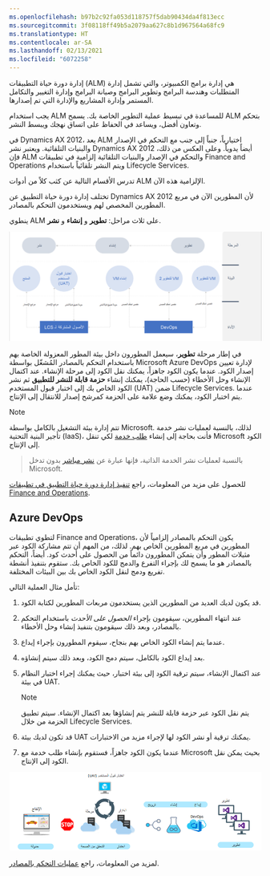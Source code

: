 ```yaml
---
ms.openlocfilehash: b97b2c92fa053d118757f5dab90434da4f813ecc
ms.sourcegitcommit: 3f08118ff49b5a2079aa627c8b1d967564a68fc9
ms.translationtype: HT
ms.contentlocale: ar-SA
ms.lasthandoff: 02/13/2021
ms.locfileid: "6072258"
---
```

إدارة دورة حياة التطبيقات (ALM) هي إدارة برامج الكمبيوتر، والتي تشمل إدارة المتطلبات وهندسة البرامج وتطوير البرامج وصيانة البرامج وإدارة التغيير والتكامل المستمر وإدارة المشاريع والإدارة التي تم إصدارها.

يجب استخدام ALM للمساعدة في تبسيط عملية التطوير الخاصة بك. يسمح ALM بتحكم وتعاون أفضل، ويساعد في الحفاظ على اتساق نهجك ويبسط النشر. 

في Dynamics AX 2012، يعد ALM اختيارياً، جنباً إلى جنب مع التحكم في الإصدار والبنيات التلقائية. ويعتبر نشر Dynamics AX 2012 أيضاً يدوياً. وعلى العكس من ذلك، فإن ALM والتحكم في الإصدار والبنيات التلقائية إلزامية في تطبيقات Finance and Operations ويتم النشر تلقائياً باستخدام Lifecycle Services.

تدرس الأقسام التالية عن كثب كلاً من أدوات ALM الإلزامية هذه الآن. 

تختلف إدارة دورة حياة التطبيق عن Dynamics AX 2012 لأن المطورين الآن في مربع المطورين المخصص لهم ويستخدمون التحكم بالمصادر. 

ينطوي ALM على ثلاث مراحل: **تطوير** و **إنشاء** و **نشر**. 

[![المراحل الثلاث لإدارة دورة حياة التطبيق والأدوات المتضمنة.](../media/application-lifecycle-manage-c.png)](../media/application-lifecycle-manage-c.png#lightbox)

في إطار مرحلة **تطوير**، سيعمل المطورون داخل بيئة المطور المعزولة الخاصة بهم باستخدام التحكم بالمصادر المُشغّل بواسطة Microsoft Azure DevOps لإدارة تعيين إصدار الكود. عندما يكون الكود جاهزاً، يمكنك نقل الكود إلى مرحلة الإنشاء. عند اكتمال الإنشاء وحل الأخطاء (حسب الحاجة)، يمكنك إنشاء **حزمة قابلة للنشر للتطبيق** ثم نشر الكود الخاص بك إلى اختبار قبول المستخدم (UAT) ضمن Lifecycle Services. عندما يتم اختبار الكود، يمكنك وضع علامة على الحزمة كمرشح إصدار للانتقال إلى الإنتاج. 

> [!NOTE]
> تتم إدارة بيئة التشغيل بالكامل بواسطة Microsoft. لذلك، بالنسبة لعمليات نشر خدمة تأجير البنية التحتية (IaaS)، فأنت بحاجة إلى إنشاء [طلب خدمة](https://docs.microsoft.com/dynamics365/fin-ops-core/dev-itpro/lifecycle-services/submit-request-dynamics-service-engineering-team/?azure-portal=true) لكي تنقل Microsoft الكود إلى الإنتاج. 

> بالنسبة لعمليات نشر الخدمة الذاتية، فإنها عبارة عن [نشر مباشر](https://docs.microsoft.com/dynamics365/fin-ops-core/dev-itpro/deployment/updateenvironment-newinfrastructure/?azure-portal=true) بدون تدخل Microsoft. 
 
للحصول على مزيد من المعلومات، راجع [تنفيذ إدارة دورة حياة التطبيق في تطبيقات Finance and Operations](https://docs.microsoft.com/learn/modules/application-lifecycle-finance-operations/?azure-portal=true).  
 

## <a name="azure-devops"></a>Azure DevOps
لتطوي تطبيقات Finance and Operations، يكون التحكم بالمصادر إلزامياً لأن المطورين في مربع المطورين الخاص بهم. لذلك، من المهم أن تتم مشاركة الكود عبر مثيلات المطور وأن يتمكن المطورون دائماً من الحصول على أحدث كود. أيضاً، التحكم بالمصادر هو ما يسمح لك بإجراء التفرع والدمج للكود الخاص بك. ستقوم بتنفيذ أنشطة تفريع ودمج لنقل الكود الخاص بك بين البيئات المختلفة. 

تأمل مثال العملية التالي: 

1.  قد يكون لديك العديد من المطورين الذين يستخدمون مربعات المطورين لكتابة الكود. 
2.  عند انتهاء المطورين، سيقومون بإجراء *الحصول على الأحدث* باستخدام التحكم بالمصادر، وبعد ذلك سيقومون بتنفيذ إنشاء وحل الأخطاء. 
3.  عندما يتم إنشاء الكود الخاص بهم بنجاح، سيقوم المطورون بإجراء إيداع. 
4.  بعد إيداع الكود بالكامل، سيتم دمج الكود، وبعد ذلك سيتم إنشاؤه. 
5.  عند اكتمال الإنشاء، سيتم ترقية الكود إلى بيئة اختبار، حيث يمكنك إجراء اختبار النظام في بيئة UAT. 

    > [!NOTE]
    > يتم نقل الكود عبر حزمة قابلة للنشر يتم إنشاؤها بعد اكتمال الإنشاء. سيتم تطبيق الحزمة من خلال Lifecycle Services. 
6.  قد تكون لديك بيئة UAT يمكنك ترقية أو نشر الكود لها لإجراء مزيد من الاختبارات. 
7.  عندما يكون الكود جاهزاً، فستقوم بإنشاء طلب خدمة مع Microsoft بحيث يمكن نقل الكود إلى الإنتاج.

![صورة توضح مثال العملية من التطوير إلى الإنتاج.](../media/application-lifecycle-manage-2-c.png)
 
لمزيد من المعلومات، راجع [عمليات التحكم بالمصادر](https://docs.microsoft.com/learn/modules/explore-technical-architecture-finance-operations/4-source-control/?azure-portal=true).
